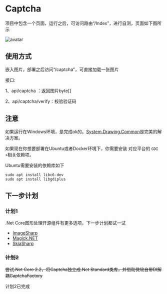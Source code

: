 # Captcha
项目中包含一个页面，运行之后，可访问路由“/Index”，进行自测，页面如下图所示

![avatar](https://github.com/PuzzledAlien/Captcha/blob/master/captcha.png?raw=true)

## 使用方式
嵌入图片，部署之后访问“/captcha”，可直接加载一张图片

接口:

  1、api/captcha ：返回图片byte[]

  2、api/captcha/verify：校验验证码

## 注意

如果运行在Windows环境，是完成ok的。[System.Drawing.Common](https://www.nuget.org/packages/System.Drawing.Common)是完美的解决方案。

如果现在你想要部署在Ubuntu或者Docker环境下，你需要安装 对应平台的 `GDI +`相关依赖项。

Ubuntu需要安装的依赖库如下

```
sudo apt install libc6-dev 
sudo apt install libgdiplus
```

## 下一步计划

### 计划1
.Net Core图形处理开源组件有更多选项，下一步计划都试一试

 - [ImageSharp](https://github.com/SixLabors/ImageSharp)
 - [Magick.NET](https://github.com/dlemstra/Magick.NET)
 - [SkiaSharp](https://github.com/mono/SkiaSharp)

### ~~计划2~~
~~尝试.Net Core 2.2，将Captcha独立成.Net Standard类库，并借助微软自带DI解耦CaptchaFactory~~

计划2已完成
